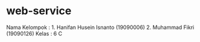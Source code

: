 # web-service
Nama Kelompok :
       1. Hanifan Husein Isnanto (19090006)
       2. Muhammad Fikri (19090126)
Kelas : 6 C
